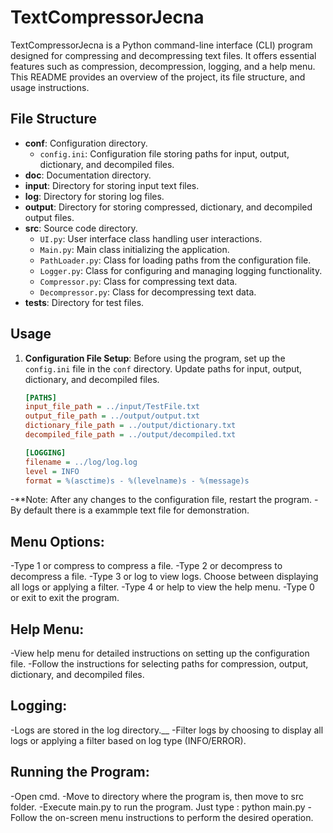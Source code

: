 # TextCompressorJecna

TextCompressorJecna is a Python command-line interface (CLI) program designed for compressing and decompressing text files. It offers essential features such as compression, decompression, logging, and a help menu. This README provides an overview of the project, its file structure, and usage instructions.

## File Structure

- **conf**: Configuration directory.
  - `config.ini`: Configuration file storing paths for input, output, dictionary, and decompiled files.
- **doc**: Documentation directory.
- **input**: Directory for storing input text files.
- **log**: Directory for storing log files.
- **output**: Directory for storing compressed, dictionary, and decompiled output files.
- **src**: Source code directory.
  - `UI.py`: User interface class handling user interactions.
  - `Main.py`: Main class initializing the application.
  - `PathLoader.py`: Class for loading paths from the configuration file.
  - `Logger.py`: Class for configuring and managing logging functionality.
  - `Compressor.py`: Class for compressing text data.
  - `Decompressor.py`: Class for decompressing text data.
- **tests**: Directory for test files.

## Usage

1. **Configuration File Setup**: Before using the program, set up the `config.ini` file in the `conf` directory. Update paths for input, output, dictionary, and decompiled files.

   ```ini
   [PATHS]
   input_file_path = ../input/TestFile.txt
   output_file_path = ../output/output.txt
   dictionary_file_path = ../output/dictionary.txt
   decompiled_file_path = ../output/decompiled.txt

   [LOGGING]
   filename = ../log/log.log
   level = INFO
   format = %(asctime)s - %(levelname)s - %(message)s
-**Note: After any changes to the configuration file, restart the program.
-By default there is a exammple text file for demonstration.
## Menu Options:

-Type 1 or compress to compress a file.
-Type 2 or decompress to decompress a file.
-Type 3 or log to view logs. Choose between displaying all logs or applying a filter.
-Type 4 or help to view the help menu.
-Type 0 or exit to exit the program.
## Help Menu:

-View help menu for detailed instructions on setting up the configuration file.
-Follow the instructions for selecting paths for compression, output, dictionary, and decompiled files.

## Logging:

-Logs are stored in the log directory.__
-Filter logs by choosing to display all logs or applying a filter based on log type (INFO/ERROR).

## Running the Program:
-Open cmd.
-Move to directory where the program is, then move to src folder.
-Execute main.py to run the program. Just type : python main.py
-Follow the on-screen menu instructions to perform the desired operation.

